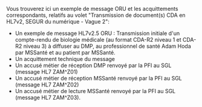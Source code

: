 Vous trouverez ici un exemple de message ORU et les acquittements correspondants, relatifs au volet "Transmission de document(s) CDA en HL7v2, SEGUR du numérique - Vague 2":
- Un exemple de message HL7v2.5 ORU : Transmission initiale d'un compte-rendu de biologie médicale (au format CDA-R2 niveau 1 et CDA-R2 niveau 3) à diffuser au DMP, au professionnel de santé Adam Hoda par MSSanté  et au patient par MSSanté.
- Un acquittement technique du message
- Un accusé métier de réception DMP renvoyé par la PFI au SGL (message HL7 ZAM^Z01)
- Un accusé métier de réception MSSanté renvoyé par la PFI au SGL (message HL7 ZAM^Z02)
- Un accusé métier de lecture MSSanté renvoyé par la PFI au SGL (message HL7 ZAM^Z03).

